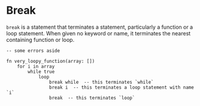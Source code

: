 # Break

`break` is a statement that terminates a statement, particularly a function or a loop statement. When given no keyword or name, it terminates the nearest containing function or loop.

```stick
-- some errors aside

fn very_loopy_function(array: [])
    for i in array
        while true
            loop
                break while  -- this terminates `while`
                break i  -- this terminates a loop statement with name `i`
                break  -- this terminates `loop`

```
